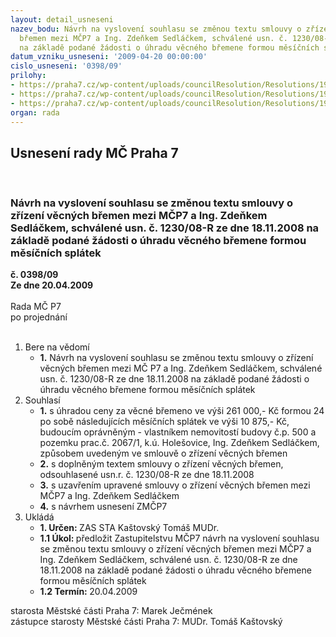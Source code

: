 ```yaml
---
layout: detail_usneseni
nazev_bodu: Návrh na vyslovení souhlasu se změnou textu smlouvy o zřízení věcných
  břemen mezi MČP7 a Ing. Zdeňkem Sedláčkem, schválené usn. č. 1230/08-R ze dne 18.11.2008
  na základě podané žádosti o úhradu věcného břemene formou měsíčních splátek
datum_vzniku_usneseni: '2009-04-20 00:00:00'
cislo_usneseni: '0398/09'
prilohy:
- https://praha7.cz/wp-content/uploads/councilResolution/Resolutions/19017/21-sedl%c3%a1%c4%8dekv%c4%9bcn%c3%a9_b%c5%99emenosplatky.doc
- https://praha7.cz/wp-content/uploads/councilResolution/Resolutions/19017/21-sedlzmenasmlouvyz.doc
- https://praha7.cz/wp-content/uploads/councilResolution/Resolutions/19017/21-skmbt_60009041708160.tif
organ: rada
---
```

<div id="ucUsn_pList" class="usn">
	<span><h2>Usnesení rady MČ Praha 7 </h2>
<br></span><div class="standBody">
<span><h3>Návrh na vyslovení souhlasu se změnou textu smlouvy o zřízení věcných břemen mezi MČP7 a Ing. Zdeňkem Sedláčkem, schválené usn. č. 1230/08-R ze dne 18.11.2008 na základě podané žádosti o úhradu věcného břemene formou měsíčních splátek</h3></span><div class="center">
		<strong>č. 0398/09</strong><br>
	</div>
<div class="center">
		<strong>Ze dne 20.04.2009</strong><br><br>
	</div>Rada MČ P7<br> po projednání<br><br><ol>
<li>Bere na vědomí<ul><li>
<strong>1.</strong> Návrh na vyslovení souhlasu se změnou textu smlouvy o zřízení věcných břemen mezi MČ P7 a  Ing. Zdeňkem Sedláčkem, schválené usn. č. 1230/08-R ze dne 18.11.2008 na základě podané žádosti o úhradu věcného břemene formou měsíčních splátek </li></ul>
</li>
<li>Souhlasí<ul>
<li>
<strong>1.</strong> s úhradou ceny za věcné břemeno ve výši 261  000,- Kč formou 24 po sobě následujících měsíčních splátek ve výši 10 875,- Kč, budoucím oprávněným - vlastníkem nemovitostí budovy č.p. 500 a pozemku prac.č. 2067/1, k.ú. Holešovice, Ing. Zdeňkem Sedláčkem, způsobem uvedeným ve smlouvě o zřízení věcných břemen</li>
<li>
<strong>2.</strong> s doplněným textem smlouvy o zřízení věcných břemen, odsouhlasené usn.r. č. 1230/08-R ze dne 18.11.2008</li>
<li>
<strong>3.</strong> s uzavřením upravené smlouvy o zřízení věcných břemen mezi MČP7 a Ing. Zdeňkem Sedláčkem</li>
<li>
<strong>4.</strong> s návrhem usnesení ZMČP7</li>
</ul>
</li>
<li>Ukládá<ul>
<li>
<strong>1. Určen: </strong>ZAS STA Kaštovský Tomáš MUDr.</li>
<li>
<strong>1.1 Úkol: </strong>předložit Zastupitelstvu MČP7 návrh na vyslovení souhlasu se změnou textu smlouvy o zřízení věcných břemen mezi MČP7 a Ing. Zdeňkem Sedláčkem, schválené usn. č. 1230/08-R ze dne 18.11.2008 na základě podané žádosti o úhradu věcného břemene formou měsíčních splátek</li>
<li>
<strong>1.2 Termín: </strong>20.04.2009</li>
</ul>
</li>
</ol>starosta Městské části Praha 7: Marek Ječmének<br>zástupce starosty Městské části Praha 7: MUDr. Tomáš Kaštovský 
</div>
</div>
